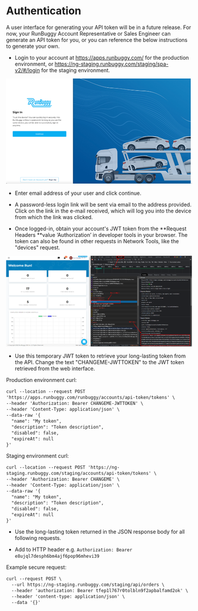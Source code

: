 # Authentication

A user interface for generating your API token will be in a future release. For now, your RunBuggy Account Representative or Sales Engineer can generate an API token for you, or you can reference the below instructions to generate your own.

-   Login to your account at <https://apps.runbuggy.com/> for the production environment, or <https://ng-staging.runbuggy.com/staging/spa-v2/#/login> for the staging environment.

![image.png](../assets/images/image.png)

-   Enter email address of your user and click continue.

-   A password-less login link will be sent via email to the address provided. Click on the link in the e-mail received, which will log you into the device from which the link was clicked.

-   Once logged-in, obtain your account's JWT token from the **Request Headers **value ‘Authorization’ in developer tools in your browser. The token can also be found in other requests in Network Tools, like the "devices" request.

![Screenshot_2.png](../assets/images/Screenshot_2.png)

-   Use this temporary JWT token to retrieve your long-lasting token from the API. Change the text "CHANGEME-JWTTOKEN" to the JWT token retrieved from the web interface.

Production environment curl:

```plaintext
curl --location --request POST 'https://apps.runbuggy.com/runbuggy/accounts/api-token/tokens' \
--header 'Authorization: Bearer CHANGEME-JWTTOKEN' \
--header 'Content-Type: application/json' \
--data-raw '{
  "name": "My token",
  "description": "Token description",
  "disabled": false,
  "expireAt": null
}'
```

Staging environment curl:

```plaintext
curl --location --request POST 'https://ng-staging.runbuggy.com/staging/accounts/api-token/tokens' \
--header 'Authorization: Bearer CHANGEME' \
--header 'Content-Type: application/json' \
--data-raw '{
  "name": "My token",
  "description": "Token description",
  "disabled": false,
  "expireAt": null
}'
```

-   Use the long-lasting token returned in the JSON response body for all following requests.

-   Add to HTTP header e.g. `Authorization: Bearer e8ujql7desph6bm4ajf6pop96mhevi39`

Example secure request:
```
curl --request POST \
  --url https://ng-staging.runbuggy.com/staging/api/orders \
  --header 'authorization: Bearer tfep1l767r0tolbln9f2apbalfamd2ok' \
  --header 'content-type: application/json' \ 
  --data '{}'
```
